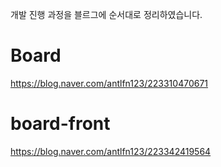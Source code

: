 개발 진행 과정을 블르그에 순서대로 정리하였습니다.

# Board
https://blog.naver.com/antlfn123/223310470671

# board-front
https://blog.naver.com/antlfn123/223342419564
